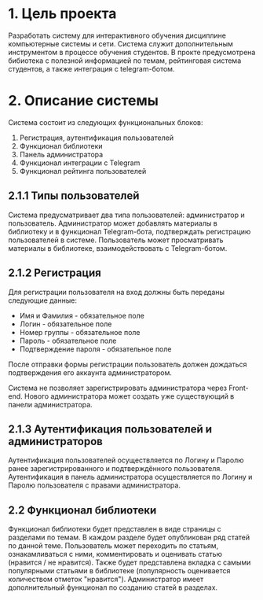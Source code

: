 # 1. Цель проекта

Разработать систему для интерактивного обучения дисциплине компьютерные системы и сети. Система служит дополнительным инструментом в процессе обучения студентов. 
В прокте предусмотрена бибиотека с полезной информацией по темам, рейтинговая система студентов, а также интеграция с telegram-ботом.


# 2. Описание системы

Система состоит из следующих функциональных блоков:

 1. Регистрация, аутентификация пользователей
 2. Функционал библиотеки
 3. Панель администратора
 4. Функционал интеграции с Telegram
 5. Функционал рейтинга пользователей

## 2.1.1 Типы пользователей
Система предусматривает два типа пользователей: администратор и пользователь. Администратор может добавлять материалы в библиотеку и в функционал Telegram-бота, 
подтверждать регистрацию пользователей в системе. Пользователь может просматривать материалы в библиотеке, взаимодействовать с Telegram-ботом.

## 2.1.2 Регистрация
Для регистрации пользователя на вход должны быть переданы следующие данные:
 - Имя и Фамилия - обязательное поле
 - Логин - обязательное поле
 - Номер группы - обязательное поле
 - Пароль - обязательное поле
 - Подтверждение пароля - обязательное поле

После отправки формы регистрации пользователь должен дождаться подтверждения его аккаунта администратором.

Система не позволяет зарегистрировать администратора через Front-end. Нового администратора может создать уже существующий в панели администратора.

## 2.1.3 Аутентификация пользователей и администраторов
Аутентификация пользователей осуществляется по Логину и Паролю ранее зарегистрированного и подтверждённого пользователя. Аутентификация в панель администратора 
осуществляется по Логину и Паролю пользователя с правами администратора.


## 2.2 Функционал библиотеки
Функционал библиотеки будет представлен в виде страницы с разделами по темам. В каждом разделе будет опубликован ряд статей по данной теме. Пользователь может 
переходить по статьям, ознакамливаться с ними, комментировать и оценивать статью (нравится / не нравится). Также будет представлена вкладка с самыми популярными 
статьями в библиотеке (популярность оценивается количеством отметок "нравится").
Администратор имеет дополнительный функционал по созданию статей в разделах.
